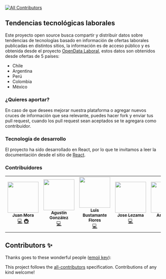 
[![All Contributors](https://img.shields.io/badge/all_contributors-5-orange.svg?style=flat-square)](#contributors)
## Tendencias tecnológicas laborales

Este proyecto open source busca compartir y distribuir datos sobre tendencias de tecnologías basado en información de ofertas laborales publicadas en distintos sitios, la información es de acceso público y es obtenida desde el proyecto [OpenData Laboral](https://github.com/raicerk/GraphQL-Laboral), estos datos son obtenidos desde ofertas de 5 países:

* Chile
* Argentina
* Perú
* Colombia
* México

### ¿Quieres aportar?

En caso de que desees mejorar nuestra plataforma o agregar nuevos cruces de información que sea relevante, puedes hacer fork y enviar tus pull request, cuando los pull request sean aceptados se te agregara como contribuidor.


### Tecnología de desarrollo

El proyecto ha sido desarrollado en React, por lo que te invitamos a leer la documentación desde el sitio de [React](https://es.reactjs.org/).


### Contribuidores


<!-- ALL-CONTRIBUTORS-LIST:START - Do not remove or modify this section -->
<!-- prettier-ignore-start -->
<!-- markdownlint-disable -->
<table>
  <tr>
    <td align="center"><a href="https://cl.linkedin.com/in/juanvalentinmoraruiz"><img src="https://avatars0.githubusercontent.com/u/4575267?v=4" width="100px;" alt=""/><br /><sub><b>Juan Mora</b></sub></a><br /><a href="https://github.com/raicerk/Chart-Tech-Trends/commits?author=raicerk" title="Code">💻</a> <a href="#infra-raicerk" title="Infrastructure (Hosting, Build-Tools, etc)">🚇</a></td>
    <td align="center"><a href="https://github.com/agonzalezmurua"><img src="https://avatars0.githubusercontent.com/u/8430727?v=4" width="100px;" alt=""/><br /><sub><b>Agustín González</b></sub></a><br /><a href="https://github.com/raicerk/Chart-Tech-Trends/commits?author=agonzalezmurua" title="Code">💻</a></td>
    <td align="center"><a href="https://github.com/luchosrock"><img src="https://avatars0.githubusercontent.com/u/3098421?v=4" width="100px;" alt=""/><br /><sub><b>Luis Bustamante Flores</b></sub></a><br /><a href="https://github.com/raicerk/Chart-Tech-Trends/commits?author=luchosrock" title="Code">💻</a></td>
    <td align="center"><a href="http://joseglego.io/"><img src="https://avatars1.githubusercontent.com/u/238259?v=4" width="100px;" alt=""/><br /><sub><b>Jose Lezama</b></sub></a><br /><a href="https://github.com/raicerk/Chart-Tech-Trends/commits?author=joseglego" title="Code">💻</a></td>
    <td align="center"><a href="https://github.com/noandersonls"><img src="https://avatars0.githubusercontent.com/u/28235226?v=4" width="100px;" alt=""/><br /><sub><b>Anderson</b></sub></a><br /><a href="https://github.com/raicerk/Chart-Tech-Trends/commits?author=noandersonls" title="Code">💻</a></td>
    <td align="center"><a href="https://github.com/angelopez10"><img src="https://avatars2.githubusercontent.com/u/46408859?v=4" width="100px;" alt=""/><br /><sub><b>Angel López</b></sub></a><br /><a href="https://github.com/raicerk/Chart-Tech-Trends/commits?author=angelopez10" title="Code">💻</a></td>
  </tr>
</table>

<!-- markdownlint-enable -->
<!-- prettier-ignore-end -->
<!-- ALL-CONTRIBUTORS-LIST:END -->
## Contributors ✨

Thanks goes to these wonderful people ([emoji key](https://allcontributors.org/docs/en/emoji-key)):

<!-- ALL-CONTRIBUTORS-LIST:START - Do not remove or modify this section -->
<!-- prettier-ignore -->
<!-- ALL-CONTRIBUTORS-LIST:END -->

This project follows the [all-contributors](https://github.com/all-contributors/all-contributors) specification. Contributions of any kind welcome!
